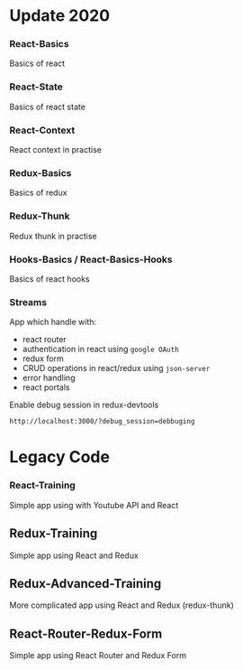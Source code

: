 # Update 2020

### React-Basics

Basics of react

### React-State

Basics of react state

### React-Context

React context in practise

### Redux-Basics

Basics of redux

### Redux-Thunk

Redux thunk in practise

### Hooks-Basics / React-Basics-Hooks

Basics of react hooks

### Streams

App which handle with:

- react router
- authentication in react using `google OAuth`
- redux form
- CRUD operations in react/redux using `json-server`
- error handling
- react portals

Enable debug session in redux-devtools

```
http://localhost:3000/?debug_session=debbuging
```

# Legacy Code

### React-Training

Simple app using with Youtube API and React

## Redux-Training

Simple app using React and Redux

## Redux-Advanced-Training

More complicated app using React and Redux (redux-thunk)

## React-Router-Redux-Form

Simple app using React Router and Redux Form
